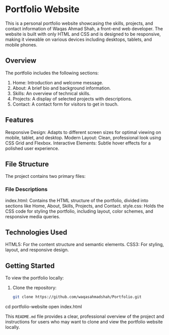 # Portfolio Website
This is a personal portfolio website showcasing the skills, projects, and contact information of Waqas Ahmad Shah, a front-end web developer. The website is built with only HTML and CSS and is designed to be responsive, making it viewable on various devices including desktops, tablets, and mobile phones.

## Overview
The portfolio includes the following sections:

1. Home: Introduction and welcome message.
2. About: A brief bio and background information.
3. Skills: An overview of technical skills.
4. Projects: A display of selected projects with descriptions.
5. Contact: A contact form for visitors to get in touch.

## Features

Responsive Design: Adapts to different screen sizes for optimal viewing on mobile, tablet, and desktop.
Modern Layout: Clean, professional look using CSS Grid and Flexbox.
Interactive Elements: Subtle hover effects for a polished user experience.

## File Structure

The project contains two primary files:

### File Descriptions

index.html: Contains the HTML structure of the portfolio, divided into sections like Home, About, Skills, Projects, and Contact.
style.css: Holds the CSS code for styling the portfolio, including layout, color schemes, and responsive media queries.

## Technologies Used

HTML5: For the content structure and semantic elements.
CSS3: For styling, layout, and responsive design.

## Getting Started

To view the portfolio locally:

1. Clone the repository:
   ```bash
   git clone https://github.com/waqasahmadshah/Portfolio.git
cd portfolio-website
open index.html

This `README.md` file provides a clear, professional overview of the project and instructions for users who may want to clone and view the portfolio website locally.

